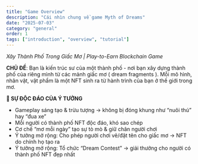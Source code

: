 ```yaml
---
title: "Game Overview"
description: "Cái nhìn chung về game Myth of Dreams"
date: "2025-07-03"
category: "general"
order: 1
tags: ["introduction", "overview", "tutorial"]
---
```


*Xây Thành Phố Trong Giấc Mơ | Play-to-Earn Blockchain Game*

**CHỦ ĐỀ**:  Bạn là kiến trúc sư của một thành phố - nơi bạn xây dựng thành phố của riêng mình từ các mảnh giấc mơ ( dream fragments ). Mỗi mô hình, nhân vật, vật phẩm là một NFT sinh ra từ hành trình của bạn ở thế giới trong mơ.

**🚀 SỰ ĐỘC ĐÁO CỦA Ý TƯỞNG**
- Gameplay sáng tạo & trừu tượng → không bị đóng khung như “nuôi thú” hay “đua xe”
- Mỗi người có thành phố NFT độc đáo, khó sao chép
- Cơ chế “mơ mỗi ngày” tạo sự tò mò & giữ chân người chơi
- Ý tưởng mở rộng: Cho phép người chơi vẽ/đặt tên cho giấc mơ → NFT do chính họ tạo ra
- Ý tưởng mở rộng: Tổ chức “Dream Contest” → giải thưởng cho người có thành phố NFT đẹp nhất